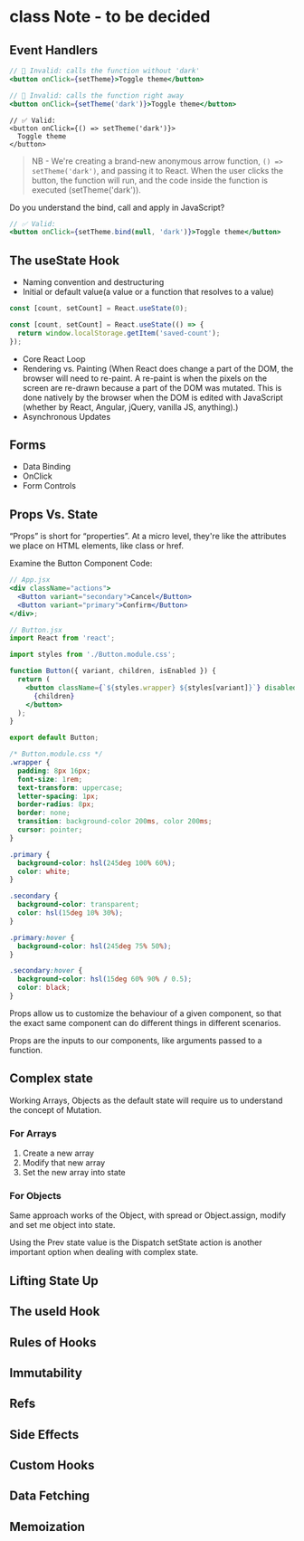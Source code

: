 # class Note - to be decided

## Event Handlers

```jsx
// 🚫 Invalid: calls the function without 'dark'
<button onClick={setTheme}>Toggle theme</button>
```

```jsx
// 🚫 Invalid: calls the function right away
<button onClick={setTheme('dark')}>Toggle theme</button>
```

```JSX
// ✅ Valid:
<button onClick={() => setTheme('dark')}>
  Toggle theme
</button>
```

> NB - We're creating a brand-new anonymous arrow function, `() => setTheme('dark')`, and passing it to React. When the user clicks the button, the function will run, and the code inside the function is executed (setTheme('dark')).

Do you understand the bind, call and apply in JavaScript?

```jsx
// ✅ Valid:
<button onClick={setTheme.bind(null, 'dark')}>Toggle theme</button>
```

## The useState Hook

- Naming convention and destructuring
- Initial or default value(a value or a function that resolves to a value)

```jsx
const [count, setCount] = React.useState(0);

const [count, setCount] = React.useState(() => {
  return window.localStorage.getItem('saved-count');
});
```

- Core React Loop
- Rendering vs. Painting (When React does change a part of the DOM, the browser will need to re-paint. A re-paint is when the pixels on the screen are re-drawn because a part of the DOM was mutated. This is done natively by the browser when the DOM is edited with JavaScript (whether by React, Angular, jQuery, vanilla JS, anything).)
- Asynchronous Updates

## Forms

- Data Binding
- OnClick
- Form Controls

## Props Vs. State

“Props” is short for “properties”. At a micro level, they're like the attributes we place on HTML elements, like class or href.

Examine the Button Component Code:

```jsx
// App.jsx
<div className="actions">
  <Button variant="secondary">Cancel</Button>
  <Button variant="primary">Confirm</Button>
</div>;

// Button.jsx
import React from 'react';

import styles from './Button.module.css';

function Button({ variant, children, isEnabled }) {
  return (
    <button className={`${styles.wrapper} ${styles[variant]}`} disabled={!isEnabled}>
      {children}
    </button>
  );
}

export default Button;
```

```css
/* Button.module.css */
.wrapper {
  padding: 8px 16px;
  font-size: 1rem;
  text-transform: uppercase;
  letter-spacing: 1px;
  border-radius: 8px;
  border: none;
  transition: background-color 200ms, color 200ms;
  cursor: pointer;
}

.primary {
  background-color: hsl(245deg 100% 60%);
  color: white;
}

.secondary {
  background-color: transparent;
  color: hsl(15deg 10% 30%);
}

.primary:hover {
  background-color: hsl(245deg 75% 50%);
}

.secondary:hover {
  background-color: hsl(15deg 60% 90% / 0.5);
  color: black;
}
```

Props allow us to customize the behaviour of a given component, so that the exact same component can do different things in different scenarios.

Props are the inputs to our components, like arguments passed to a function.

## Complex state

Working Arrays, Objects as the default state will require us to understand the concept of Mutation.

### For Arrays

1. Create a new array
2. Modify that new array
3. Set the new array into state

### For Objects

Same approach works of the Object, with spread or Object.assign, modify and set me object into state.

Using the Prev state value is the Dispatch setState action is another important option when dealing with complex state.

## Lifting State Up

## The useId Hook

## Rules of Hooks

## Immutability

## Refs

## Side Effects

## Custom Hooks

## Data Fetching

## Memoization
